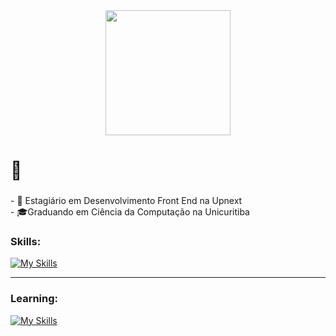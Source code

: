 <div align="center">
  <img height="200" src="https://i.pinimg.com/originals/c9/bc/21/c9bc210aa88b1e56726b1261a704351a.gif"  />
</div>

###

<h1 align="left">👻</h1>

###

<p align="left">- 🔭 Estagiário em Desenvolvimento Front End na Upnext<br>- 🎓Graduando em Ciência da Computação na Unicuritiba</p>

###

### **Skills:**

[![My Skills](https://skillicons.dev/icons?i=html,css,scss,typescript,react,next,tailwind,java,spring,mysql,git)](https://skillicons.dev)

------------

### **Learning:**

[![My Skills](https://skillicons.dev/icons?i=flutter,angular,vite)](https://skillicons.dev)

###
